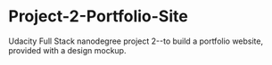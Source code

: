 # Project-2-Portfolio-Site
Udacity Full Stack nanodegree project 2--to build a portfolio website, provided with a design mockup. 
